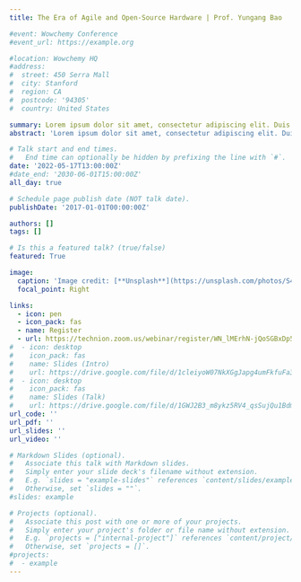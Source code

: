 ```yaml
---
title: The Era of Agile and Open-Source Hardware | Prof. Yungang Bao

#event: Wowchemy Conference
#event_url: https://example.org

#location: Wowchemy HQ
#address:
#  street: 450 Serra Mall
#  city: Stanford
#  region: CA
#  postcode: '94305'
#  country: United States

summary: Lorem ipsum dolor sit amet, consectetur adipiscing elit. Duis posuere tellusac convallis placerat. Proin tincidunt magna sed ex sollicitudin condimentum. Sed ac faucibus dolor, scelerisque sollicitudin nisi. Cras purus urna, suscipit quis sapien eu, pulvinar tempor diam.
abstract: 'Lorem ipsum dolor sit amet, consectetur adipiscing elit. Duis posuere tellusac convallis placerat. Proin tincidunt magna sed ex sollicitudin condimentum. Sed ac faucibus dolor, scelerisque sollicitudin nisi. Cras purus urna, suscipit quis sapien eu, pulvinar tempor diam.'

# Talk start and end times.
#   End time can optionally be hidden by prefixing the line with `#`.
date: '2022-05-17T13:00:00Z'
#date_end: '2030-06-01T15:00:00Z'
all_day: true

# Schedule page publish date (NOT talk date).
publishDate: '2017-01-01T00:00:00Z'

authors: []
tags: []

# Is this a featured talk? (true/false)
featured: True

image:
  caption: 'Image credit: [**Unsplash**](https://unsplash.com/photos/S4jSvcHYcOs)'
  focal_point: Right

links:
  - icon: pen
  - icon_pack: fas
  - name: Register
  - url: https://technion.zoom.us/webinar/register/WN_lMErhN-jQoSGBxDp5hNkiQ
#  - icon: desktop
#    icon_pack: fas
#    name: Slides (Intro)
#    url: https://drive.google.com/file/d/1cleiyoW07NkXGgJapg4umFkfuFa34i9G/view?usp=sharing
#  - icon: desktop
#    icon_pack: fas
#    name: Slides (Talk)
#    url: https://drive.google.com/file/d/1GWJ2B3_m8ykz5RV4_qsSujQu1BdmdbMn/view?usp=sharing
url_code: ''
url_pdf: ''
url_slides: ''
url_video: ''

# Markdown Slides (optional).
#   Associate this talk with Markdown slides.
#   Simply enter your slide deck's filename without extension.
#   E.g. `slides = "example-slides"` references `content/slides/example-slides.md`.
#   Otherwise, set `slides = ""`.
#slides: example

# Projects (optional).
#   Associate this post with one or more of your projects.
#   Simply enter your project's folder or file name without extension.
#   E.g. `projects = ["internal-project"]` references `content/project/deep-learning/index.md`.
#   Otherwise, set `projects = []`.
#projects:
#  - example
---
```


